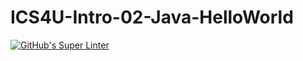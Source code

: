 # ICS4U-Intro-02-Java-HelloWorld
[![GitHub's Super Linter](https://ICS4U-Programming-IoanaM/ICS4U-Intro-02-Java-HelloWorld/workflows/GitHub's%20Super%20Linter/badge.svg)](https://github.com/ICS4U-Programming-IoanaM/ICS4U-Intro-02-Java-HelloWorld/actions)

